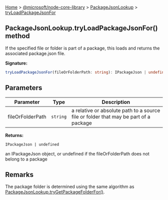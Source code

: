 [Home](./index) &gt; [@microsoft/node-core-library](./node-core-library.md) &gt; [PackageJsonLookup](./node-core-library.packagejsonlookup.md) &gt; [tryLoadPackageJsonFor](./node-core-library.packagejsonlookup.tryloadpackagejsonfor.md)

## PackageJsonLookup.tryLoadPackageJsonFor() method

If the specified file or folder is part of a package, this loads and returns the associated package.json file.

<b>Signature:</b>

```typescript
tryLoadPackageJsonFor(fileOrFolderPath: string): IPackageJson | undefined;
```

## Parameters

|  Parameter | Type | Description |
|  --- | --- | --- |
|  fileOrFolderPath | `string` | a relative or absolute path to a source file or folder that may be part of a package |

<b>Returns:</b>

`IPackageJson | undefined`

an IPackageJson object, or undefined if the fileOrFolderPath does not belong to a package

## Remarks

The package folder is determined using the same algorithm as [PackageJsonLookup.tryGetPackageFolderFor()](./node-core-library.packagejsonlookup.trygetpackagefolderfor.md)<!-- -->.


